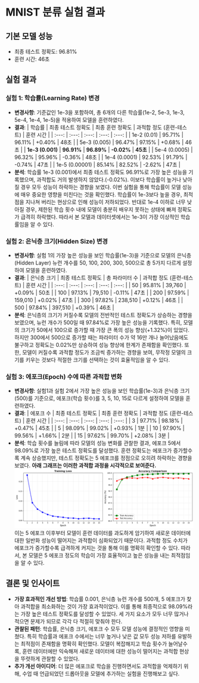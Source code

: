 # MNIST 분류 실험 결과

## 기본 모델 성능
- 최종 테스트 정확도: 96.81%
- 훈련 시간: 46초

## 실험 결과

### 실험 1: 학습률(Learning Rate) 변경
- **변경사항**: 기준값인 1e-3을 포함하여, 총 6개의 다른 학습률(1e-2, 5e-3, 1e-3, 5e-4, 1e-4, 1e-5)을 적용하여 모델을 훈련하였다.
- **결과**: 
| 학습률 | 최종 테스트 정확도 | 최종 훈련 정확도 | 과적합 정도 (훈련-테스트) | 훈련 시간 |
| :---: | :---: | :---: | :---: | :---: |
| 1e-2 (0.01) | 95.71% | 96.11% | +0.40% | 48초 |
| 5e-3 (0.005) | 96.47% | 97.15% | +0.68% | 46초 |
| **1e-3 (0.001)** | **96.91%** | **96.89%** | **-0.02%** | **45초** |
| 5e-4 (0.0005) | 96.32% | 95.96% | -0.36% | 48초 |
| 1e-4 (0.0001) | 92.53% | 91.79% | -0.74% | 47초 |
| 1e-5 (0.00001) | 85.14% | 82.52% | -2.62% | 47초 |
- **분석**: 학습률 1e-3 (0.001)에서 최종 테스트 정확도 96.91%로 가장 높은 성능을 기록했으며, 과적합도 거의 발생하지 않았다.(-0.02%). 이보다 학습률이 높거나 낮아질 경우 모두 성능이 하락하는 경향을 보였다. 이번 실험을 통해 학습률이 모델 성능에 매우 중요한 영향을 미친다는 것을 확인했다. 학습률이 1e-3보다 높을 경우, 최적점을 지나쳐 버리는 현상으로 인해 성능이 저하되었다. 반대로 1e-4 이하로 너무 낮아질 경우, 제한된 학습 횟수 내에 모델이 충분히 배우지 못하는 상태에 빠져 정확도가 급격히 하락했다. 따라서 본 모델과 데이터셋에서는 1e-3이 가장 이상적인 학습률임을 알 수 있다.

### 실험 2: 은닉층 크기(Hidden Size) 변경
- **변경사항**: 실험 1의 가장 높은 성능을 보인 학습률(1e-3)을 기준으로 모델의 은닉층(Hidden Layer) 뉴런 개수를 50, 100, 200, 300, 500으로 총 5가지 다르게 설정하여 모델을 훈련하였다.
- **결과**:
| 은닉층 크기 | 최종 테스트 정확도 | 총 파라미터 수 | 과적합 정도 (훈련-테스트) | 훈련 시간 |
| :---: | :---: | :---: | :---: | :---: |
| 50 | 95.81% | 39,760 | +0.09% | 50초 |
| 100 | 97.13% | 79,510 | -0.11% | 47초 |
| 200 | 97.59% | 159,010 | +0.02% | 47초 |
| 300 | 97.82% | 238,510 | +0.12% | 46초 |
| 500 | 97.84% | 397,510 | +0.39% | 46초 |
- **분석**: 은닉층의 크기가 커질수록 모델의 전반적인 테스트 정확도가 상승하는 경향을 보였으며, 뉴런 개수가 500일 때 97.84%로 가장 높은 성능을 기록했다. 특히, 모델의 크기가 50에서 100으로 증가할 때 가장 큰 폭의 성능 향상(+1.32%)이 있었다. 하지만 300에서 500으로 증가할 때는 파라미터 수가 약 16만 개나 늘어났음에도 불구하고 정확도는 0.02%만 상승하여 성능 향상에 한계가 존재함을 확인했다. 또한, 모델이 커질수록 과적합 정도가 조금씩 증가하는 경향을 보여, 무작정 모델의 크기를 키우는 것보다 적절한 크기를 선택하는 것이 효율적임을 알 수 있다.

### 실험 3: 에포크(Epoch) 수에 따른 과적합 변화
- **변경사항**: 실험1과 실험 2에서 가장 높은 성능을 보인 학습률(1e-3)과 은닉층 크기(500)를 기준으로, 에포크(학습 횟수)를 3, 5, 10, 15로 다르게 설정하여 모델을 훈련하였다.
- **결과**:
| 에포크 수 | 최종 테스트 정확도 | 최종 훈련 정확도 | 과적합 정도 (훈련-테스트) | 훈련 시간 |
| :---: | :---: | :---: | :---: | :---: |
| 3 | 97.71% | 98.18% | +0.47% | 45초 |
| 5 | 98.09% | 99.02% | +0.93% | 1분 |
| 10 | 97.90% | 99.56% | +1.66% | 2분 |
| 15 | 97.62% | 99.70% | +2.08% | 3분 |
- **분석**: 학습 횟수를 늘림에 따라 모델의 성능 변화를 관찰한 결과, 에포크 5에서 98.09%로 가장 높은 테스트 정확도를 달성했다. 훈련 정확도는 에포크가 증가할수록 계속 상승했지만, 테스트 정확도는 5 에포크를 정점으로 오히려 하락하는 경향을 보였다.
**아래 그래프는 이러한 과적합 과정을 시각적으로 보여준다.**
![에포크 15 학습 그래프](epochs_15_graph.png)
이는 5 에포크 이후부터 모델이 훈련 데이터를 과도하게 암기하여 새로운 데이터에 대한 일반화 성능이 떨어지는 과적합이 심화되었기 때문이다. 과적합 정도 수치가 에포크가 증가할수록 급격하게 커지는 것을 통해 이를 명확히 확인할 수 있다. 따라서, 본 모델은 5 에포크 정도의 학습이 가장 효율적이고 높은 성능을 내는 최적점임을 알 수 있다.

## 결론 및 인사이트
- **가장 효과적인 개선 방법**: 
학습률 0.001, 은닉층 뉴런 개수를 500개, 5 에포크가 찾아 과적합을 최소화하는 것이 가장 효과적이었다. 이를 통해 최종적으로 98.09%라는 가장 높은 테스트 정확도를 달성할 수 있었다.
세 가지 요소가 모두 너무 많거나 적으면 문제가 되므로 각각 다 적절히 맞춰야 한다.
- **관찰된 패턴**: 
학습률, 은닉층 크기, 에포크 수 모두 모델 성능에 결정적인 영향을 미쳤다. 특히 학습률과 에포크 수에서는 너무 높거나 낮은 값 모두 성능 저하를 유발하는 최적점이 존재함을 명확히 확인했다.
모델이 복잡해지고 학습 횟수가 늘어날수록, 훈련 데이터에만 익숙해져 새로운 데이터에 대한 성능이 떨어지는 과적합 현상을 뚜렷하게 관찰할 수 있었다.
- **추가 개선 아이디어**: 
더 많은 에포크로 학습을 진행하면서도 과적합을 억제하기 위해, 수업 때 언급되었던 드롭아웃을 모델에 추가하는 실험을 진행해보고 싶다.
